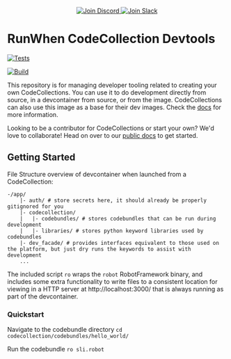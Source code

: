 <p align="center">
  <a href="https://discord.gg/es7rexdG">
    <img src="https://img.shields.io/discord/1131539039665791077?label=Join%20Discord&logo=discord&logoColor=white&style=for-the-badge" alt="Join Discord">
  </a>
  <a href="https://runwhen.slack.com/join/shared_invite/zt-1l7t3tdzl-IzB8gXDsWtHkT8C5nufm2A">
    <img src="https://img.shields.io/badge/Join%20Slack-%23E01563.svg?&style=for-the-badge&logo=slack&logoColor=white" alt="Join Slack">
  </a>
</p>

# RunWhen CodeCollection Devtools

[![Tests](https://github.com/runwhen-contrib/codecollection-devtools/actions/workflows/smoke-test.yaml/badge.svg)](https://github.com/runwhen-contrib/codecollection-devtools/actions/workflows/smoke-test.yaml)

[![Build](https://github.com/runwhen-contrib/codecollection-devtools/actions/workflows/build-push.yaml/badge.svg)](https://github.com/runwhen-contrib/codecollection-devtools/actions/workflows/build-push.yaml)

This repository is for managing developer tooling related to creating your own CodeCollections. You can use it to do development directly from source, in a devcontainer from source, or from the image. CodeCollections can also use this image as a base for their dev images. Check the [docs](https://docs.runwhen.com/public/runwhen-authors/getting-started-with-codecollection-development) for more information.

Looking to be a contributor for CodeCollections or start your own? We'd love to collaborate! Head on over to our [public docs](https://docs.runwhen.com/public/runwhen-authors/getting-started-with-codecollection-development) to get started.

## Getting Started
File Structure overview of devcontainer when launched from a CodeCollection:
```
-/app/
    |- auth/ # store secrets here, it should already be properly gitignored for you
    |- codecollection/
    |   |- codebundles/ # stores codebundles that can be run during development
    |   |- libraries/ # stores python keyword libraries used by codebundles
    |- dev_facade/ # provides interfaces equivalent to those used on the platform, but just dry runs the keywords to assist with development
    ...
```

The included script `ro` wraps the `robot` RobotFramework binary, and includes some extra functionality to write files to a consistent location for viewing in a HTTP server at http://localhost:3000/ that is always running as part of the devcontainer.

### Quickstart

Navigate to the codebundle directory
`cd codecollection/codebundles/hello_world/`

Run the codebundle
`ro sli.robot`